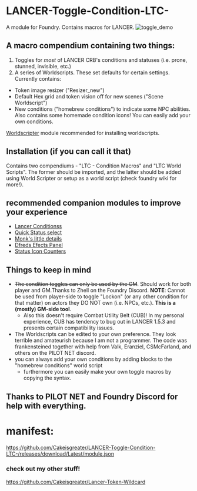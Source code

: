 # LANCER-Toggle-Condition-LTC-
A module for Foundry. Contains macros for LANCER.
![toggle_demo](https://user-images.githubusercontent.com/129597129/233853428-5bd7fb8c-50a9-4d50-b92a-bc5aaec5eaac.gif)

## A macro compendium containing two things: 
1) Toggles for *most* of LANCER CRB's conditions and statuses (i.e. prone, stunned, invisible, etc.)
2) A series of Worldscripts. These set defaults for certain settings. Currently contains:
  - Token image resizer ("Resizer_new")
  - Default Hex grid and token vision off for new scenes ("Scene Worldscript")
  - New conditions ("homebrew conditions") to indicate some NPC abilities. Also contains some homemade condition icons! You can easily add your own conditions. 

[Worldscripter](https://foundryvtt.com/packages/world-scripter) module recommended for installing worldscripts. 


## Installation (if you can call it that)
Contains two compendiums - "LTC - Condition Macros" and "LTC World Scripts". The former should be imported, and the latter should be added using World Scripter or setup as a world script (check foundry wiki for more!).


## recommended companion modules to improve your experience
- [Lancer Conditionss](https://github.com/Eranziel/lancer-conditions)
- [Quick Status select](https://foundryvtt.com/packages/quick-status-select)
- [Monk's little details](https://foundryvtt.com/packages/monks-little-details)
- [Dfreds Efects Panel](https://github.com/DFreds/dfreds-effects-panel)
- [Status Icon Counters](https://foundryvtt.com/packages/statuscounter)

## Things to keep in mind
- ~~The condition toggles can only be used by the GM~~. Should work for both player and GM.Thanks to Zhell on the Foundry Discord. **NOTE**: Cannot be used from player-side to toggle "Lockon" (or any other condition for that matter) on actors they DO NOT own (i.e. NPCs, etc.). **This is a (mostly) GM-side tool**.
  - Also this doesn't require Combat Utility Belt (CUB)! In my personal experience, CUB has tendency to bug out in LANCER 1.5.3 and presents certain compatibility issues. 
- The Worldscripts can be edited to your own preference. They look terrible and amateurish because I am not a programmer. The code was frankensteined together with help from Valk, Eranziel, CSMcFarland, and others on the PILOT NET discord.
- you can always add your own conditions by adding blocks to the "homebrew conditions" world script
  - furthermore you can easily make your own toggle macros by copying the syntax. 


## Thanks to PILOT NET and Foundry Discord for help with everything.

# manifest:
https://github.com/Cakeisgreater/LANCER-Toggle-Condition-LTC-/releases/download/Latest/module.json

### check out my other stuff!
https://github.com/Cakeisgreater/Lancer-Token-Wildcard
